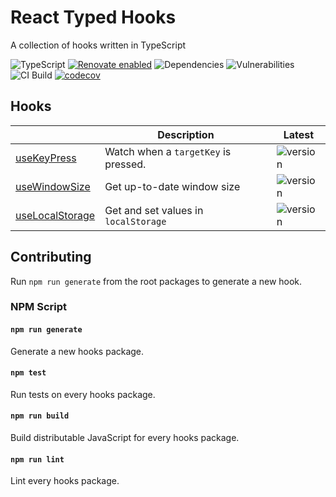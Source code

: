 # React Typed Hooks

A collection of hooks written in TypeScript

![TypeScript](https://badgen.net/badge/icon/typescript?icon=typescript&label)
[![Renovate enabled](https://img.shields.io/badge/renovate-enabled-brightgreen.svg)](https://renovatebot.com/)
![Dependencies](https://david-dm.org/react-typed-hooks/react-typed-hooks.svg)
![Vulnerabilities](https://badgen.net/snyk/react-typed-hooks/react-typed-hooks)
![CI Build](https://github.com/react-typed-hooks/react-typed-hooks/workflows/build/badge.svg)
[![codecov](https://codecov.io/gh/react-typed-hooks/react-typed-hooks/branch/master/graph/badge.svg)](https://codecov.io/gh/react-typed-hooks/react-typed-hooks)

## Hooks

|                                             | Description                          | Latest                                                                    |
| ------------------------------------------- | ------------------------------------ | ------------------------------------------------------------------------- |
| [useKeyPress](packages/useKeyPress)         | Watch when a `targetKey` is pressed. | ![version](https://badgen.net/npm/v/@react-typed-hooks/use-key-press)     |
| [useWindowSize](packages/useWindowSize)     | Get up-to-date window size           | ![version](https://badgen.net/npm/v/@react-typed-hooks/use-window-size)   |
| [useLocalStorage](packages/useLocalStorage) | Get and set values in `localStorage` | ![version](https://badgen.net/npm/v/@react-typed-hooks/use-local-storage) |

## Contributing

Run `npm run generate` from the root packages to generate a new hook.

### NPM Script

#### `npm run generate`

Generate a new hooks package.

#### `npm test`

Run tests on every hooks package.

#### `npm run build`

Build distributable JavaScript for every hooks package.

#### `npm run lint`

Lint every hooks package.
